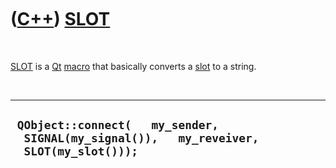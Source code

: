 



 

 

 

 

 

([C++](Cpp.md)) [SLOT](CppSLOT.md)
====================================

 

[SLOT](CppSLOT.md) is a [Qt](CppQt.md) [macro](CppMacro.htm) that
basically converts a [slot](CppSlot.md) to a string.

 

  ---------------------------------------------------------------------------------------------
  ` QObject::connect(   my_sender,   SIGNAL(my_signal()),   my_reveiver,   SLOT(my_slot()));`
  ---------------------------------------------------------------------------------------------

 

 

 

 

 





 



